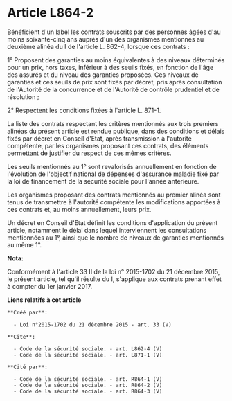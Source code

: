 # Article L864-2

Bénéficient d'un label les contrats souscrits par des personnes âgées d'au moins soixante-cinq ans auprès d'un des organismes
mentionnés au deuxième alinéa du I de l'article L. 862-4, lorsque ces contrats : 

1° Proposent des garanties au moins équivalentes à des niveaux déterminés pour un prix, hors taxes, inférieur à des seuils
fixés, en fonction de l'âge des assurés et du niveau des garanties proposées. Ces niveaux de garanties et ces seuils de prix
sont fixés par décret, pris après consultation de l'Autorité de la concurrence et de l'Autorité de contrôle prudentiel et de
résolution ; 

2° Respectent les conditions fixées à l'article L. 871-1. 

La liste des contrats respectant les critères mentionnés aux trois premiers alinéas du présent article est rendue publique,
dans des conditions et délais fixés par décret en Conseil d'Etat, après transmission à l'autorité compétente, par les
organismes proposant ces contrats, des éléments permettant de justifier du respect de ces mêmes critères. 

Les seuils mentionnés au 1° sont revalorisés annuellement en fonction de l'évolution de l'objectif national de dépenses
d'assurance maladie fixé par la loi de financement de la sécurité sociale pour l'année antérieure. 

Les organismes proposant des contrats mentionnés au premier alinéa sont tenus de transmettre à l'autorité compétente les
modifications apportées à ces contrats et, au moins annuellement, leurs prix. 

Un décret en Conseil d'Etat définit les conditions d'application du présent article, notamment le délai dans lequel
interviennent les consultations mentionnées au 1°, ainsi que le nombre de niveaux de garanties mentionnés au même 1°.

**Nota:**

Conformément à l'article 33 II de la loi n° 2015-1702 du 21 décembre 2015, le présent article, tel qu'il résulte du I,
s'applique aux contrats prenant effet à compter du 1er janvier 2017.

**Liens relatifs à cet article**

	**Créé par**:

	  - Loi n°2015-1702 du 21 décembre 2015 - art. 33 (V)

	**Cite**:

	  - Code de la sécurité sociale. - art. L862-4 (V)
	  - Code de la sécurité sociale. - art. L871-1 (V)

	**Cité par**:

	  - Code de la sécurité sociale. - art. R864-1 (V)
	  - Code de la sécurité sociale. - art. R864-2 (V)
	  - Code de la sécurité sociale. - art. R864-3 (V)
